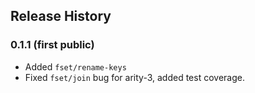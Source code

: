 ## Release History

### 0.1.1 (first public)

* Added `fset/rename-keys`
* Fixed `fset/join` bug for arity-3, added test coverage.
